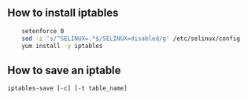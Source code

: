 ## How to install iptables
```bash
    setenforce 0
    sed -i 's/^SELINUX=.*$/SELINUX=disabled/g' /etc/selinux/config
    yum install -y iptables
```

## How to save an iptable
`iptables-save [-c] [-t table_name]`